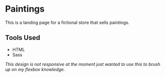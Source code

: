 # Paintings
This is a landing page for a fictional store that sells paintings.

## Tools Used
+ HTML
+ Sass


*This design is not responsive at the moment just wanted to use this to brush up on my flexbox knowledge.*

